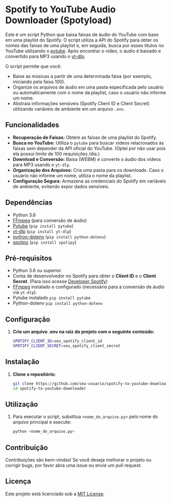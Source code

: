 # Spotify to YouTube Audio Downloader (Spotyload)

Este é um script Python que baixa faixas de áudio do YouTube com base em uma playlist do Spotify. O script utiliza a API do Spotify para obter os nomes das faixas de uma playlist e, em seguida, busca por esses títulos no YouTube utilizando o [pytube](https://pytube.io/). Após encontrar o vídeo, o áudio é baixado e convertido para MP3 usando o [yt-dlp](https://github.com/yt-dlp/yt-dlp).

O script permite que você:
- Baixe as músicas a partir de uma determinada faixa (por exemplo, iniciando pela faixa 100).
- Organize os arquivos de áudio em uma pasta especificada pelo usuário ou automaticamente com o nome da playlist, caso o usuário não informe um nome.
- Abstraia informações sensíveis (Spotify Client ID e Client Secret) utilizando variáveis de ambiente em um arquivo `.env`.

## Funcionalidades

- **Recuperação de Faixas:** Obtém as faixas de uma playlist do Spotify.
- **Busca no YouTube:** Utiliza o `pytube` para buscar vídeos relacionados às faixas sem depender da API oficial do YouTube. (Optei por não usar pois ela possui limite de 100 requisições /dia.)
- **Download e Conversão:** Baixa (WEBM) e converte o áudio dos vídeos para MP3 usando o `yt-dlp`.
- **Organização dos Arquivos:** Cria uma pasta para os downloads. Caso o usuário não informe um nome, utiliza o nome da playlist.
- **Configuração Segura:** Armazena as credenciais do Spotify em variáveis de ambiente, evitando expor dados sensíveis. 

## Dependências

- Python 3.6
- [FFmpeg](https://ffmpeg.org/) (para conversão de áudio)
- [Pytube](https://pytube.io/) (`pip install pytube`)
- [yt-dlp](https://github.com/yt-dlp/yt-dlp) (`pip install yt-dlp`)
- [python-dotenv](https://pypi.org/project/python-dotenv/) (`pip install python-dotenv`)
- [spotipy](https://spotipy.readthedocs.io/en/2.19.0/) (`pip install spotipy`)

## Pré-requisitos

- Python 3.6 ou superior.
- Conta de desenvolvedor no Spotify para obter o **Client ID** e o **Client Secret**. (Para isso acesse [Developer Spotify](https://developer.spotify.com/))
- [FFmpeg](https://ffmpeg.org/) instalado e configurado (necessário para a conversão de áudio via `yt-dlp`).
- Pytube instalado ``pip install pytube``
- Python-dotenv ``pip install python-dotenv``

## Configuração 

1. **Crie um arquivo .env na raiz do projeto com o seguinte conteúdo:**

   ```bash
   SPOTIFY_CLIENT_ID=seu_spotify_client_id
   SPOTIFY_CLIENT_SECRET=seu_spotify_client_secret


## Instalação

1. **Clone o repositório:**

   ```bash
   git clone https://github.com/seu-usuario/spotify-to-youtube-downloader.git
   cd spotify-to-youtube-downloader

## Utilização

1. Para executar o script, substitua `<nome_do_arquivo.py>` pelo nome do arquivo principal e execute:

   ```bash
   python <nome_do_arquivo.py>

## Contribuição

Contribuições são bem-vindas! Se você deseja melhorar o projeto ou corrigir bugs, por favor abra uma issue ou envie um pull request.

## Licença

Este projeto está licenciado sob a [MIT License](LICENSE).
